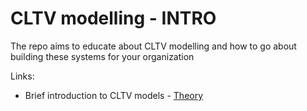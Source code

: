 # CLTV modelling - INTRO

The repo aims to educate about CLTV modelling and how to go about building these systems for your organization 

Links:
* Brief introduction to CLTV models - [Theory](./CLTV_model_proposal_Vigneshwer.ipynb)